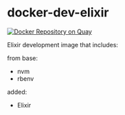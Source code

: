 # docker-dev-elixir

[![Docker Repository on Quay](https://quay.io/repository/frontrunnerio/dev-elixir/status "Docker Repository on Quay")](https://quay.io/repository/frontrunnerio/dev-elixir)

Elixir development image that includes:

from base:

- nvm
- rbenv

added:

- Elixir


